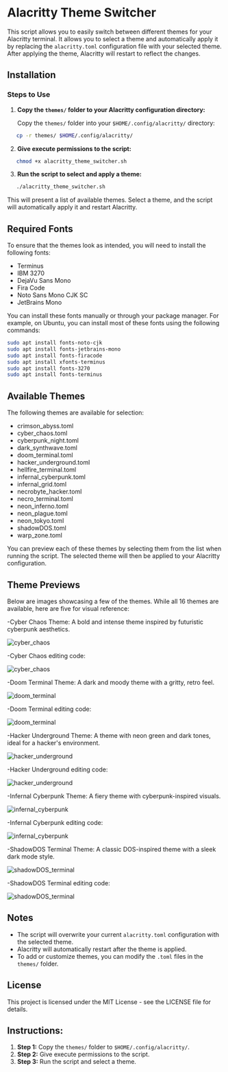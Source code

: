 # Alacritty Theme Switcher

This script allows you to easily switch between different themes for your Alacritty terminal. It allows you to select a theme and automatically apply it by replacing the `alacritty.toml` configuration file with your selected theme. After applying the theme, Alacritty will restart to reflect the changes.

## Installation

### Steps to Use

1. **Copy the `themes/` folder to your Alacritty configuration directory:**

   Copy the `themes/` folder into your `$HOME/.config/alacritty/` directory:

```bash
   cp -r themes/ $HOME/.config/alacritty/
```

2. **Give execute permissions to the script:**

```bash
   chmod +x alacritty_theme_switcher.sh
```

3. **Run the script to select and apply a theme:**

```bash
   ./alacritty_theme_switcher.sh
```

   This will present a list of available themes. Select a theme, and the script will automatically apply it and restart Alacritty.


## Required Fonts

To ensure that the themes look as intended, you will need to install the following fonts:

- Terminus
- IBM 3270
- DejaVu Sans Mono
- Fira Code
- Noto Sans Mono CJK SC
- JetBrains Mono

You can install these fonts manually or through your package manager. For example, on Ubuntu, you can install most of these fonts using the following commands:

```bash
sudo apt install fonts-noto-cjk
sudo apt install fonts-jetbrains-mono
sudo apt install fonts-firacode
sudo apt install xfonts-terminus
sudo apt install fonts-3270
sudo apt install fonts-terminus
```

## Available Themes

The following themes are available for selection:

- crimson_abyss.toml
- cyber_chaos.toml
- cyberpunk_night.toml
- dark_synthwave.toml
- doom_terminal.toml
- hacker_underground.toml
- hellfire_terminal.toml
- infernal_cyberpunk.toml
- infernal_grid.toml
- necrobyte_hacker.toml
- necro_terminal.toml
- neon_inferno.toml
- neon_plague.toml
- neon_tokyo.toml
- shadowDOS.toml
- warp_zone.toml

You can preview each of these themes by selecting them from the list when running the script. The selected theme will then be applied to your Alacritty configuration.

## Theme Previews

Below are images showcasing a few of the themes. While all 16 themes are available, here are five for visual reference:

-Cyber Chaos Theme:
A bold and intense theme inspired by futuristic cyberpunk aesthetics.

![cyber_chaos](https://github.com/JTechOps/Alacritty-themes-switcher/blob/main/screenshots/cyber_chaos.png)

-Cyber Chaos editing code:

![cyber_chaos](https://github.com/JTechOps/Alacritty-themes-switcher/blob/main/screenshots/cyber_chaos_editing.png)

-Doom Terminal Theme:
A dark and moody theme with a gritty, retro feel.

![doom_terminal](https://github.com/JTechOps/Alacritty-themes-switcher/blob/main/screenshots/doom_terminal.png)

-Doom Terminal editing code:

![doom_terminal](https://github.com/JTechOps/Alacritty-themes-switcher/blob/main/screenshots/doom_theme_editing.png)

-Hacker Underground Theme:
A theme with neon green and dark tones, ideal for a hacker's environment.

![hacker_underground](https://github.com/JTechOps/Alacritty-themes-switcher/blob/main/screenshots/hacker_underground.png)

-Hacker Underground editing code:

![hacker_underground](https://github.com/JTechOps/Alacritty-themes-switcher/blob/main/screenshots/hacker_underground_editing.png)

-Infernal Cyberpunk Theme:
A fiery theme with cyberpunk-inspired visuals.

![infernal_cyberpunk](https://github.com/JTechOps/Alacritty-themes-switcher/blob/main/screenshots/infernal_cyberpunk.png)

-Infernal Cyberpunk editing code:

![infernal_cyberpunk](https://github.com/JTechOps/Alacritty-themes-switcher/blob/main/screenshots/infernal_cyberpunk_editing.png)

-ShadowDOS Terminal Theme:
A classic DOS-inspired theme with a sleek dark mode style.

![shadowDOS_terminal](https://github.com/JTechOps/Alacritty-themes-switcher/blob/main/screenshots/shadowDOS_terminal.png)

-ShadowDOS Terminal editing code:

![shadowDOS_terminal](https://github.com/JTechOps/Alacritty-themes-switcher/blob/main/screenshots/shadowDOS_editing.png)

## Notes

- The script will overwrite your current `alacritty.toml` configuration with the selected theme.
- Alacritty will automatically restart after the theme is applied.
- To add or customize themes, you can modify the `.toml` files in the `themes/` folder.

## License

This project is licensed under the MIT License - see the LICENSE file for details.

## Instructions:

1. **Step 1:** Copy the `themes/` folder to `$HOME/.config/alacritty/`.
2. **Step 2:** Give execute permissions to the script.
3. **Step 3:** Run the script and select a theme.
